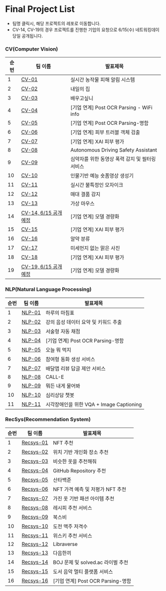 # Final Project List


* 팀명 클릭시, 해당 프로젝트의 레포로 이동합니다.
* CV-14, CV-19의 경우 프로젝트를 진행한 기업의 요청으로 6/15(수) 네트워킹데이 당일 공개됩니다.

### CV(Computer Vision)

순번|팀 이름| 발표제목
----|----|----
1|[CV-01](https://github.com/boostcampaitech3/final-project-level3-cv-01)|실시간 농작물 피해 알림 시스템
2|[CV-02](https://github.com/boostcampaitech3/final-project-level3-cv-02)|내일의 집
3|[CV-03](https://github.com/boostcampaitech3/final-project-level3-cv-03)|배우고싶니
4|[CV-04](https://github.com/boostcampaitech3/final-project-level3-cv-04)|\[기업 연계\] Post OCR Parsing - WiFi info
5|[CV-05](https://github.com/boostcampaitech3/final-project-level3-cv-05)|\[기업 연계\] Post OCR Parsing-명함
6|[CV-06](https://github.com/boostcampaitech3/final-project-level3-cv-06)|\[기업 연계\] 피부 트러블 객체 검출
7|[CV-07](https://github.com/boostcampaitech3/final-project-level3-cv-07)|\[기업 연계\] XAI 피부 평가
8|[CV-08](https://github.com/boostcampaitech3/final-project-level3-cv-08)|Autonomous Driving Safety Assistant
9|[CV-09](https://github.com/boostcampaitech3/final-project-level3-cv-09)|심약자를 위한 동영상 폭력 감지 및 필터링 서비스
10|[CV-10](https://github.com/boostcampaitech3/final-project-level3-cv-10)|인물기반 예능 숏폼영상 생성기
11|[CV-11](https://github.com/boostcampaitech3/final-project-level3-cv-11)|실시간 불특정인 모자이크
12|[CV-12](https://github.com/boostcampaitech3/final-project-level3-cv-12)|매대 결품 감지
13|[CV-13](https://github.com/boostcampaitech3/final-project-level3-cv-13)|가상 마우스
14|[CV-14, 6/15 공개 예정](https://github.com/boostcampaitech3/final-project-level3-cv-14)|\[기업 연계\] 모델 경량화
15|[CV-15](https://github.com/boostcampaitech3/final-project-level3-cv-15)|\[기업 연계\] XAI 피부 평가
16|[CV-16](https://github.com/boostcampaitech3/final-project-level3-cv-16)|알약 분류
17|[CV-17](https://github.com/boostcampaitech3/final-project-level3-cv-17)|미세먼지 없는 맑은 사진
18|[CV-18](https://github.com/boostcampaitech3/final-project-level3-cv-18)|\[기업 연계\] XAI 피부 평가
19|[CV-19, 6/15 공개 예정](https://github.com/boostcampaitech3/final-project-level3-cv-19)|\[기업 연계\] 모델 경량화


### NLP(Natural Language Processing)

순번|팀 이름| 발표제목
----|----|----
1|[NLP-01](https://github.com/boostcampaitech3/final-project-level3-nlp-01)|하루의 마침표
2|[NLP-02](https://github.com/boostcampaitech3/final-project-level3-nlp-02)|강의 음성 데이터 요약 및 키워드 추출
3|[NLP-03](https://github.com/boostcampaitech3/final-project-level3-nlp-03)|서술형 자동 채점
4|[NLP-04](https://github.com/boostcampaitech3/final-project-level3-nlp-04)|\[기업 연계\] Post OCR Parsing-명함
5|[NLP-05](https://github.com/boostcampaitech3/final-project-level3-nlp-05)|오늘 뭐 먹지
6|[NLP-06](https://github.com/boostcampaitech3/final-project-level3-nlp-06)|참여형 동화 생성 서비스
7|[NLP-07](https://github.com/boostcampaitech3/final-project-level3-nlp-07)|배달앱 리뷰 답글 제안 서비스
8|[NLP-08](https://github.com/boostcampaitech3/final-project-level3-nlp-08)|CALL-E
9|[NLP-09](https://github.com/boostcampaitech3/final-project-level3-nlp-09)|뭐든 내게 물어봐
10|[NLP-10](https://github.com/boostcampaitech3/final-project-level3-nlp-10)|심리상담 챗봇
11|[NLP-11](https://github.com/boostcampaitech3/final-project-level3-nlp-11)|시각장애인을 위한 VQA + Image Captioning

### RecSys(Recommendation System)

순번|팀 이름| 발표제목
----|----|----
1|[Recsys-01](https://github.com/boostcampaitech3/final-project-level3-recsys-01)|NFT 추천 
2|[Recsys-02](https://github.com/boostcampaitech3/final-project-level3-recsys-02)|위치 기반 개인화 장소 추천
3|[Recsys-03](https://github.com/boostcampaitech3/final-project-level3-recsys-03)|비슷한 옷을 추천해줘
4|[Recsys-04](https://github.com/boostcampaitech3/final-project-level3-recsys-04)|GitHub Repository 추천
5|[Recsys-05](https://github.com/boostcampaitech3/final-project-level3-recsys-05)|산타백준
6|[Recsys-06](https://github.com/boostcampaitech3/final-project-level3-recsys-06)|NFT 가격 예측 및 저평가 NFT 추천
7|[Recsys-07](https://github.com/boostcampaitech3/final-project-level3-recsys-07)|가진 옷 기반 패션 아이템 추천
8|[Recsys-08](https://github.com/boostcampaitech3/final-project-level3-recsys-08)|레시피 추천 서비스
9|[Recsys-09](https://github.com/boostcampaitech3/final-project-level3-recsys-09)|북스비
10|[Recsys-10](https://github.com/boostcampaitech3/final-project-level3-recsys-10)|도전 맥주 저격수
11|[Recsys-11](https://github.com/boostcampaitech3/level3-product-serving-level3-recsys-11)|위스키 추천 서비스
12|[Recsys-12](https://github.com/boostcampaitech3/final-project-level3-recsys-12)|Libraverse
13|[Recsys-13](https://github.com/boostcampaitech3/final-project-level3-recsys-13)|다음한끼
14|[Recsys-14](https://github.com/boostcampaitech3/final-project-level3-recsys-14)|BOJ 문제 및 solved.ac 라이벌 추천
15|[Recsys-15](https://github.com/boostcampaitech3/level3-product-serving-level3-recsys-15)|도서 음악 멀티 플랫폼 서비스
16|[Recsys-16](https://github.com/boostcampaitech3/final-project-level3-recsys-16)|\[기업 연계\] Post OCR Parsing-명함
